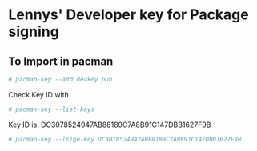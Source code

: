 # Lennys' Developer key for Package signing

## To Import in pacman

```sh
# pacman-key --add devkey.pub
```

Check Key ID with
```sh
# pacman-key --list-keys
```

Key ID is: DC3078524947AB88189C7A8B91C147DBB1627F9B

```sh
# pacman-key --lsign-key DC3078524947AB88189C7A8B91C147DBB1627F9B
```

